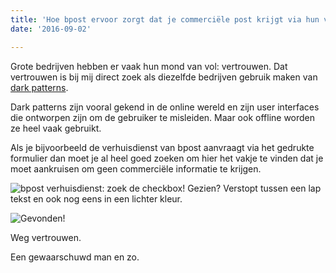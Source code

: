 ```yaml
---
title: 'Hoe bpost ervoor zorgt dat je commerciële post krijgt via hun verhuisdienst'
date: '2016-09-02'

---
```


Grote bedrijven hebben er vaak hun mond van vol: vertrouwen. Dat vertrouwen is bij mij direct zoek als diezelfde bedrijven gebruik maken van [dark patterns](http://darkpatterns.org/).

Dark patterns zijn vooral gekend in de online wereld en zijn user interfaces die ontworpen zijn om de gebruiker te misleiden. Maar ook offline worden ze heel vaak gebruikt.

Als je bijvoorbeeld de verhuisdienst van bpost aanvraagt via het gedrukte formulier dan moet je al heel goed zoeken om hier het vakje te vinden dat je moet aankruisen om geen commerciële informatie te krijgen.

![bpost verhuisdienst: zoek de checkbox!](bpostzoekdecheckbox.jpg)
Gezien? Verstopt tussen een lap tekst en ook nog eens in een lichter kleur.

![Gevonden!](bpostzoekdecheckboxgevonden.jpg)

Weg vertrouwen.

Een gewaarschuwd man en zo.


